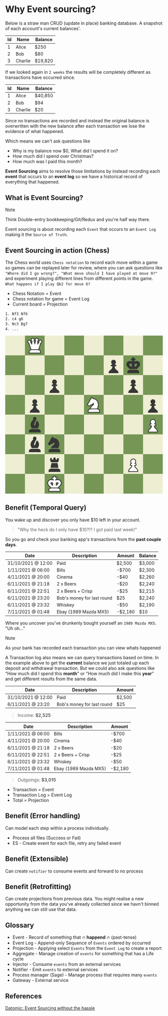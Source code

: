 # Why Event sourcing?

Below is a straw man CRUD (update in place) banking database.
A snapshot of each account's current balances'.

| Id  | Name    | Balance |
| --- | ------- | ------- |
| 1   | Alice   | $250    |
| 2   | Bob     | $80     |
| 3   | Charlie | $19,820 |

If we looked again in `2 weeks` the results will be completely different as
transactions have occurred since.

| Id  | Name    | Balance |
| --- | ------- | ------- |
| 1   | Alice   | $40,850 |
| 2   | Bob     | $94     |
| 3   | Charlie | $20     |

Since no transactions are recorded and instead the original balance is overwritten
with the new balance after each transaction we lose the evidence of what happened.

Which means we can't ask questions like

* Why is my balance now $0, What did I spend it on?
* How much did I spend over Christmas?
* How much was I paid this month?

**Event Sourcing** aims to resolve those limitations by
instead recording each **event** that occurs to an **event log**
so we have a historical record of everything that happened.

## What is Event Sourcing?

> [!NOTE]
> Think Double-entry bookkeeping/Git/Redux and you're half way there.

Event sourcing is about recording each `Event` that occurs to an `Event Log`
making it the `Source of Truth`.

## Event Sourcing in action (Chess)

The Chess world uses `Chess notation` to record each move within a game
so games can be replayed later for review, where you can ask questions like
`"Where did I go wrong?", "What move should I have played at move 9?"` and
experiment playing different lines from different points in the game.
`What happens if I play Qb2 for move 6?`

* Chess Notation = Event
* Chess notation for game = Event Log
* Current board = Projection

```text
1. Nf3 Nf6 
2. c4 g6 
3. Nc3 Bg7 
4. ...
```

![Chess notation](./resources/chess.jpeg)

## Benefit (Temporal Query)

You wake up and discover you only have $10 left in your account.

> "Why the heck do I only have $10?!? I got paid last week!"

So you go and check your banking app's transactions from the **past couple days**.

| Date               | Description                | Amount  | Balance |
| ------------------ | -------------------------- | ------- | ------- |
| 31/10/2021 @ 12:00 | Paid                       | $2,500  | $3,000  |
| 1/11/2021 @ 06:00  | Bills                      | -$700   | $2,300  |
| 4/11/2021 @ 20:00  | Cinema                     | -$40    | $2,260  |
| 6/11/2021 @ 21:18  | 2 x Beers                  | -$20    | $2,240  |
| 6/11/2021 @ 22:51  | 2 x Beers + Crisp          | -$25    | $2,215  |
| 6/11/2021 @ 23:20  | Bob's money for last round | $25     | $2,240  |
| 6/11/2021 @ 23:32  | Whiskey                    | -$50    | $2,190  |
| 7/11/2021 @ 01:48  | Ebay (1989 Mazda MX5)      | -$2,180 | $10     |

Where you uncover you've drunkenly bought yourself an `1989 Mazda MX5`. "Uh oh..."

> [!NOTE]
> As your bank has recorded each transaction you can view whats happened

A Transaction log also means we can query transactions based on time.
In the example above to get the **current** balance we just totaled up each deposit
and withdrawal transaction.
But we could also ask questions like "How much did I spend this **month**"
or "How much did I make this **year**" and get different results from
the same data.

| Date               | Description                | Amount |
| ------------------ | -------------------------- | ------ |
| 31/10/2021 @ 12:00 | Paid                       | $2,500 |
| 6/11/2021 @ 23:20  | Bob's money for last round | $25    |

> Income: **$2,525**

| Date              | Description           | Amount  |
| ----------------- | --------------------- | ------- |
| 1/11/2021 @ 06:00 | Bills                 | -$700   |
| 4/11/2021 @ 20:00 | Cinema                | -$40    |
| 6/11/2021 @ 21:18 | 2 x Beers             | -$20    |
| 6/11/2021 @ 22:51 | 2 x Beers + Crisp     | -$25    |
| 6/11/2021 @ 23:32 | Whiskey               | -$50    |
| 7/11/2021 @ 01:48 | Ebay (1989 Mazda MX5) | -$2,180 |

> Outgoings: **$3,015**

* Transaction = Event
* Transaction Log = Event Log
* Total = Projection

## Benefit (Error handling)

Can model each step within a process individually.

* Process all files (Success or Fail)
* ES - Create event for each file, retry any failed event

## Benefit (Extensible)

Can create `notifier` to consume events and forward to no process

## Benefit (Retrofitting)

Can create projections from previous data.
You might realise a new opportunity from the data you've already collected since
we havn't binned anything we can still use that data.

## Glossary

* Event - Record of something that :fire: **happend** :fire: (past-tense)
* Event Log - Append-only Sequence of `Events` ordered by occurred
* Projection - Applying select `Events` from the `Event Log` to create a report
* Aggregate - Manage creation of `events` for something that has a Life cycle
* Injector - Consume `events` from an external services
* Notifier - Emit `events` to external services
* Process manager (Sage) - Manage process that requires many `events`
* Gateway - External service

## References

[Datomic: Event Sourcing without the hassle]([https://vvvvalvalval.github.io/posts/2018-11-12-datomic-event-sourcing-without-the-hassle.html#why_event_sourcing?])
